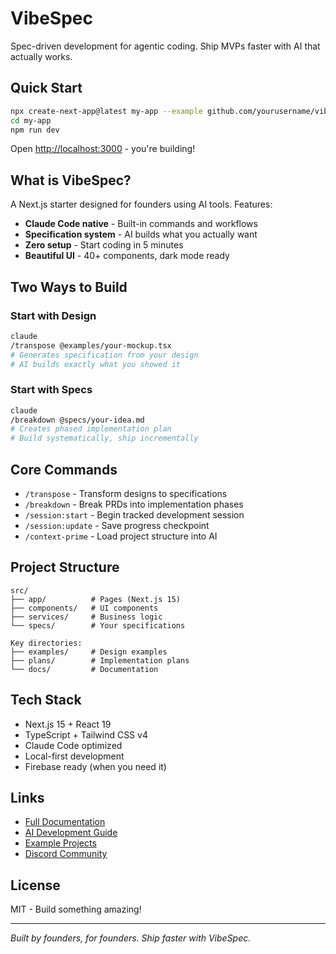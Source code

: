 # VibeSpec

Spec-driven development for agentic coding. Ship MVPs faster with AI that actually works.

## Quick Start

```bash
npx create-next-app@latest my-app --example github.com/yourusername/vibespec
cd my-app
npm run dev
```

Open [http://localhost:3000](http://localhost:3000) - you're building!

## What is VibeSpec?

A Next.js starter designed for founders using AI tools. Features:
- **Claude Code native** - Built-in commands and workflows
- **Specification system** - AI builds what you actually want  
- **Zero setup** - Start coding in 5 minutes
- **Beautiful UI** - 40+ components, dark mode ready

## Two Ways to Build

### Start with Design
```bash
claude
/transpose @examples/your-mockup.tsx
# Generates specification from your design
# AI builds exactly what you showed it
```

### Start with Specs
```bash
claude  
/breakdown @specs/your-idea.md
# Creates phased implementation plan
# Build systematically, ship incrementally
```

## Core Commands

- `/transpose` - Transform designs to specifications
- `/breakdown` - Break PRDs into implementation phases
- `/session:start` - Begin tracked development session
- `/session:update` - Save progress checkpoint
- `/context-prime` - Load project structure into AI

## Project Structure

```
src/
├── app/          # Pages (Next.js 15)
├── components/   # UI components  
├── services/     # Business logic
└── specs/        # Your specifications

Key directories:
├── examples/     # Design examples
├── plans/        # Implementation plans
└── docs/         # Documentation
```

## Tech Stack

- Next.js 15 + React 19
- TypeScript + Tailwind CSS v4
- Claude Code optimized
- Local-first development
- Firebase ready (when you need it)

## Links

- [Full Documentation](./docs)
- [AI Development Guide](./ai-development-guide.md)
- [Example Projects](./examples)
- [Discord Community](https://discord.gg/vibespec)

## License

MIT - Build something amazing!

---
*Built by founders, for founders. Ship faster with VibeSpec.*